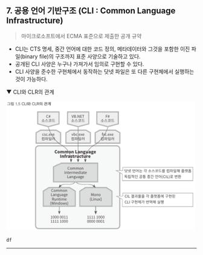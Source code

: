 ## 7. 공용 언어 기반구조 (CLI : Common Language Infrastructure)
> 마이크로소프트에서 ECMA 표준으로 제출한 공개 규약
- CLI는 CTS 명세, 중간 언어에 대한 코드 정의, 메타데이터와 그것을 포함한 이진 파일(binary file)의 구조까지 표준 사양으로 기술하고 있다.
- 공개된 CLI 사양은 누구나 가져가서 임의로 구현할 수 있다.
- CLI 사양을 준수한 구현체에서 동작하는 닷넷 파일은 또 다른 구현체에서 실행하는 것이 가능하다.

▼ CLI와 CLR의 관계

<img src="./Images/1_5.png" width="500"/>

```
df
```

****
<br>
